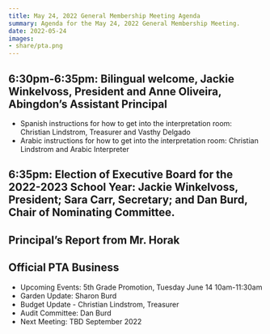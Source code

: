 ```yaml
---
title: May 24, 2022 General Membership Meeting Agenda
summary: Agenda for the May 24, 2022 General Membership Meeting.
date: 2022-05-24
images:
- share/pta.png
---
```


## 6:30pm-6:35pm: Bilingual welcome, Jackie Winkelvoss, President and Anne Oliveira, Abingdon’s Assistant Principal
- Spanish instructions for how to get into the interpretation room: Christian Lindstrom, Treasurer and Vasthy Delgado
- Arabic instructions for how to get into the interpretation room: Christian Lindstrom and Arabic Interpreter

## 6:35pm: Election of Executive Board for the 2022-2023 School Year: Jackie Winkelvoss, President; Sara Carr, Secretary; and Dan Burd, Chair of Nominating Committee.

## Principal’s Report from Mr. Horak

## Official PTA Business
- Upcoming Events: 5th Grade Promotion, Tuesday June 14 10am-11:30am
- Garden Update: Sharon Burd
- Budget Update - Christian Lindstrom, Treasurer
- Audit Committee: Dan Burd
- Next Meeting: TBD September 2022
